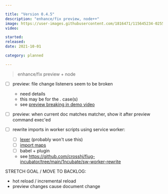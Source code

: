 ```yaml
---

title: "Version 0.4.5"
description: "enhance/fix preview, node++"
image: https://user-images.githubusercontent.com/1816471/115645234-02556880-a2ee-11eb-9e7d-e5c434632cf2.png
video:

started:
released:
date: 2021-10-01

category: planned

---
```



> enhance/fix preview + node

- [ ] preview: file change listeners seem to be broken
	- need details
	- this may be for the *.* case(s)
	- see [preview breaking in demo video](https://youtu.be/7T-L-MBFoE4?t=512)
- [ ] preview: when current doc matches matcher, show it after preview command exec'ed

- [ ] rewrite imports in worker scripts using service worker:
	- [ ] [lexer](https://github.com/guybedford/es-module-lexer) (probably won't use this)
	- [ ] [import maps](https://github.com/WICG/import-maps)
	- [ ] babel + plugin
	- see https://github.com/crosshj/fiug-incubator/tree/main/1ncubate/sw-worker-rewrite

STRETCH GOAL / MOVE TO BACKLOG:

- hot reload / incremental reload
- preview changes cause document change
